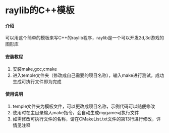 # raylib的C++模板

#### 介绍
可以用这个简单的模板来写C++的raylib程序，raylib是一个可以开发2d,3d游戏的图形库

#### 安装教程

1.  安装make,gcc,cmake
2.  进入temple文件夹（修改成自己需要的项目名称），输入make进行测试，成功生成可执行文件即为完成

#### 使用说明

1.  temple文件夹为模板文件，可以更改成项目名称，示例代码可以随便修改
2.  使用时在主目录输入make指令，会自动生成mygame可执行文件
3.  如需修改可执行文件的名称，请在CMakeList.txt文件的第13行进行修改，详情见注释
